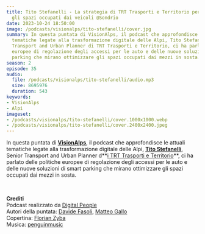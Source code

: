 ```yaml
---
title: Tito Stefanelli - La strategia di TRT Trasporti e Territorio per ottimizzare
  gli spazi occupati dai veicoli @Sondrio
date: 2023-10-24 18:50:00
image: /podcasts/visionalps/tito-stefanelli/cover.jpg
summary: In questa puntata di VisionAlps, il podcast che approfondisce le attuali
  tematiche legate alla trasformazione digitale delle Alpi, Tito Stefanelli, Senior
  Transport and Urban Planner di TRT Trasporti e Territorio, ci ha parlato delle politiche
  europee di regolazione degli accessi per le auto e delle nuove soluzioni di smart
  parking che mirano ottimizzare gli spazi occupati dai mezzi in sosta.
season: 2
episode: 35
audio:
  file: /podcasts/visionalps/tito-stefanelli/audio.mp3
  size: 8695976
  duration: 543
keywords:
- VisionAlps
- Alpi
imageset:
- /podcasts/visionalps/tito-stefanelli/cover.1000x1000.webp
- /podcasts/visionalps/tito-stefanelli/cover.2400x2400.jpeg
---
```


In questa puntata di **[VisionAlps](https://www.visionalps.com/)**, il podcast che approfondisce le attuali tematiche legate alla trasformazione digitale delle Alpi, **[Tito Stefanelli](https://www.linkedin.com/in/tito-stefanelli-90994717?originalSubdomain=it)**, Senior Transport and Urban Planner d**[i TRT Trasporti e Territorio](http://www.trt.it/)**, ci ha parlato delle politiche europee di regolazione degli accessi per le auto e delle nuove soluzioni di smart parking che mirano ottimizzare gli spazi occupati dai mezzi in sosta.

<br>

**Crediti**<br>
Podcast realizzato da [Digital People](https://w3id.org/digitalpeople)<br>
Autori della puntata: [Davide Fasoli](https://www.linkedin.com/in/davide-fasoli-2b3246179/), [Matteo Gallo](https://www.linkedin.com/in/matteo-gallo-4a5ab31a8/)<br>
Copertina: [Florian Zyba](https://www.linkedin.com/in/florian-zyba/)<br>
Musica: [penguinmusic](https://pixabay.com/users/penguinmusic-24940186/)